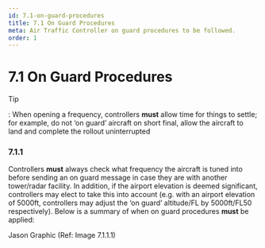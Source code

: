 ```yaml
---
id: 7.1-on-guard-procedures
title: 7.1 On Guard Procedures
meta: Air Traffic Controller on guard procedures to be followed.
order: 1
---
```


# 7.1 On Guard Procedures

 

Tip

: When opening a frequency, controllers **must** allow time for things to settle; for example, do not ‘on guard’ aircraft on short final, allow the aircraft to land and complete the rollout uninterrupted

 

### 7.1.1    

Controllers **must** always check what frequency the aircraft is tuned into before sending an on guard message in case they are with another tower/radar facility. In addition, if the airport elevation is deemed significant, controllers may elect to take this into account (e.g. with an airport elevation of 5000ft, controllers may adjust the ‘on guard’ altitude/FL by 5000ft/FL50 respectively). Below is a summary of when on guard procedures **must** be applied:



Jason Graphic (Ref: Image 7.1.1.1)

 